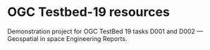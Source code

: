 # OGC Testbed-19 resources

Demonstration project for OGC TestBed 19 tasks D001 and D002 — Geospatial in space Engineering Reports.
